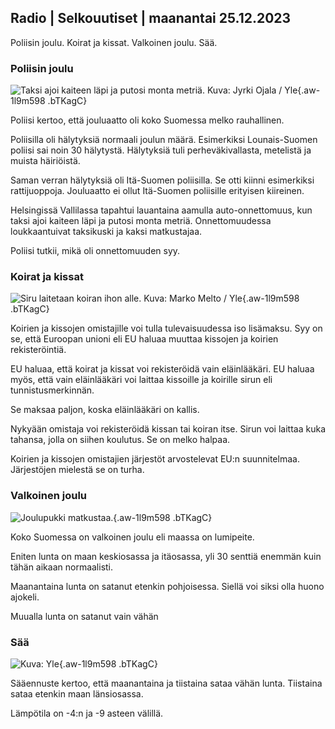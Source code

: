 ## Radio \| Selkouutiset \| maanantai 25.12.2023

Poliisin joulu. Koirat ja kissat. Valkoinen joulu. Sää.

### Poliisin joulu

![Taksi ajoi kaiteen läpi ja putosi monta metriä. Kuva: Jyrki Ojala / Yle](https://images.cdn.yle.fi/image/upload/c_crop,h_1197,w_2128,x_0,y_218/ar_1.7777777777777777,c_fill,g_faces,h_675,w_1200/dpr_1.0/q_auto:eco/f_auto/fl_lossy/v1703500617/39-122027865895867b2d32){.aw-1l9m598 .bTKagC}

Poliisi kertoo, että jouluaatto oli koko Suomessa melko rauhallinen.

Poliisilla oli hälytyksiä normaali joulun määrä. Esimerkiksi Lounais-Suomen poliisi sai noin 30 hälytystä. Hälytyksiä tuli perheväkivallasta, metelistä ja muista häiriöistä.

Saman verran hälytyksiä oli Itä-Suomen poliisilla. Se otti kiinni esimerkiksi rattijuoppoja. Jouluaatto ei ollut Itä-Suomen poliisille erityisen kiireinen.

Helsingissä Vallilassa tapahtui lauantaina aamulla auto-onnettomuus, kun taksi ajoi kaiteen läpi ja putosi monta metriä. Onnettomuudessa loukkaantuivat taksikuski ja kaksi matkustajaa.

Poliisi tutkii, mikä oli onnettomuuden syy.

### Koirat ja kissat

![Siru laitetaan koiran ihon alle. Kuva: Marko Melto / Yle](https://images.cdn.yle.fi/image/upload/c_crop,h_1688,w_3000,x_0,y_155/ar_1.7777777777777777,c_fill,g_faces,h_675,w_1200/dpr_1.0/q_auto:eco/f_auto/fl_lossy/v1616593943/39-787912605b43202eadc){.aw-1l9m598 .bTKagC}

Koirien ja kissojen omistajille voi tulla tulevaisuudessa iso lisämaksu. Syy on se, että Euroopan unioni eli EU haluaa muuttaa kissojen ja koirien rekisteröintiä.

EU haluaa, että koirat ja kissat voi rekisteröidä vain eläinlääkäri. EU haluaa myös, että vain eläinlääkäri voi laittaa kissoille ja koirille sirun eli tunnistusmerkinnän.

Se maksaa paljon, koska eläinlääkäri on kallis.

Nykyään omistaja voi rekisteröidä kissan tai koiran itse. Sirun voi laittaa kuka tahansa, jolla on siihen koulutus. Se on melko halpaa.

Koirien ja kissojen omistajien järjestöt arvostelevat EU:n suunnitelmaa. Järjestöjen mielestä se on turha.

### Valkoinen joulu

![Joulupukki matkustaa.](https://images.cdn.yle.fi/image/upload/c_crop,h_1080,w_1919,x_0,y_0/ar_1.7777777777777777,c_fill,g_faces,h_675,w_1200/dpr_1.0/q_auto:eco/f_auto/fl_lossy/v1703256604/39-1219278658431d797327){.aw-1l9m598 .bTKagC}

Koko Suomessa on valkoinen joulu eli maassa on lumipeite.

Eniten lunta on maan keskiosassa ja itäosassa, yli 30 senttiä enemmän kuin tähän aikaan normaalisti.

Maanantaina lunta on satanut etenkin pohjoisessa. Siellä voi siksi olla huono ajokeli.

Muualla lunta on satanut vain vähän

### Sää

![ Kuva: Yle](https://images.cdn.yle.fi/image/upload/c_crop,h_1080,w_1919,x_0,y_0/ar_1.7777777777777777,c_fill,g_faces,h_675,w_1200/dpr_1.0/q_auto:eco/f_auto/fl_lossy/v1703514074/39-122029465898f898a66f){.aw-1l9m598 .bTKagC}

Sääennuste kertoo, että maanantaina ja tiistaina sataa vähän lunta. Tiistaina sataa etenkin maan länsiosassa.

Lämpötila on -4:n ja -9 asteen välillä.
